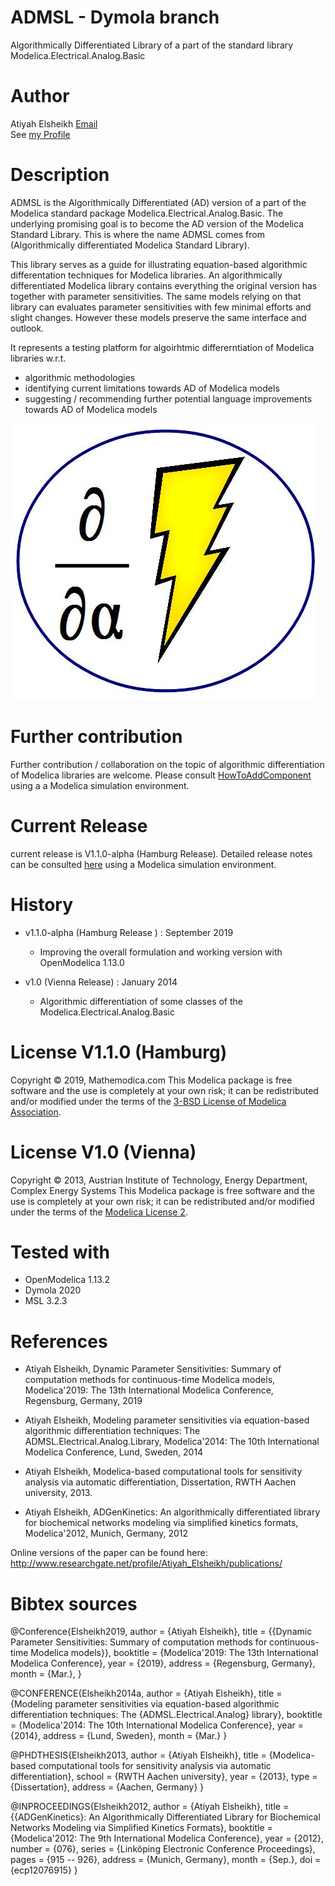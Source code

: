 ADMSL - Dymola branch
====================== 

Algorithmically Differentiated Library of a part of the standard library Modelica.Electrical.Analog.Basic 

Author 
======

Atiyah Elsheikh [Email](Atiyah.Elsheikh@mathemodica.com)  
See [my Profile](http://mathemodica.com/members/atiyah/)

Description
=========== 

ADMSL is the Algorithmically Differentiated (AD) version of a part of the Modelica standard package Modelica.Electrical.Analog.Basic. 
The underlying promising goal is to become the AD version of the Modelica Standard Library. This is where the name ADMSL comes from (Algorithmically differentiated Modelica Standard Library). 

This library serves as a guide for illustrating equation-based algorithmic differentation techniques for Modelica libraries. 
An algorithmically differentiated Modelica library contains everything the original version has together with parameter sensitivities. 
The same models relying on that library can evaluates parameter sensitivities with few minimal efforts and slight changes. However these models preserve the same interface and outlook.

It represents a testing platform for algoirhtmic differerntiation of Modelica libraries w.r.t.
  * algorithmic methodologies 
  * identifying current limitations towards AD of Modelica models  
  * suggesting / recommending further potential language improvements towards AD of Modelica models   

![logo](logo.jpg)


Further contribution
====================

Further contribution / collaboration on the topic of algorithmic differentiation of Modelica libraries are welcome. 
Please consult [HowToAddComponent](https://github.com/AtiyahElsheikh/ADMSL/blob/master/UserGuide/HowToAddComponent.mo) using a
a Modelica simulation environment.   


Current Release 
================

current release is V1.1.0-alpha (Hamburg Release). Detailed release notes can be consulted [here](https://github.com/AtiyahElsheikh/ADMSL/blob/master/UserGuide/ReleaseNotes.mo) 
using a Modelica simulation environment. 

History
=======

* v1.1.0-alpha (Hamburg Release )   :   September 2019  
	- Improving the overall formulation and working version with OpenModelica 1.13.0

* v1.0         (Vienna Release)     :   January 2014 
	- Algorithmic differentiation of some classes of the Modelica.Electrical.Analog.Basic   


License V1.1.0 (Hamburg)
========================

Copyright © 2019, Mathemodica.com
This Modelica package is free software and the use is completely at your own risk;
it can be redistributed and/or modified under the terms of the [3-BSD License of Modelica Association](https://www.modelica.org/licenses/modelica-3-clause-bsd).

License V1.0 (Vienna) 
======================

Copyright © 2013, Austrian Institute of Technology, Energy Department, Complex Energy Systems
This Modelica package is free software and the use is completely at your own risk;
it can be redistributed and/or modified under the terms of the [Modelica License 2](https://modelica.org/licenses/ModelicaLicense2).


Tested with
============

- OpenModelica 1.13.2 
- Dymola 2020  
- MSL 3.2.3

References 
==========

* Atiyah Elsheikh, Dynamic Parameter Sensitivities: Summary of computation methods for continuous-time Modelica models, Modelica'2019: The 13th International Modelica Conference, Regensburg, Germany, 2019

* Atiyah Elsheikh, Modeling parameter sensitivities via equation-based algorithmic differentiation techniques: The ADMSL.Electrical.Analog.Library, Modelica'2014: The 10th International Modelica Conference, Lund, Sweden, 2014

* Atiyah Elsheikh, Modelica-based computational tools for sensitivity analysis via automatic differentiation, Dissertation, RWTH Aachen university, 2013. 

* Atiyah Elsheikh, ADGenKinetics: An algorithmically differentiated library for biochemical networks modeling via simplified kinetics formats, Modelica'2012, Munich, Germany, 2012  

Online versions of the paper can be found here: 
http://www.researchgate.net/profile/Atiyah_Elsheikh/publications/ 

Bibtex sources 
==============

@Conference{Elsheikh2019,
author = {Atiyah Elsheikh},
title = {{Dynamic Parameter Sensitivities: Summary of computation methods for continuous-time Modelica models}},
booktitle = {Modelica'2019: The 13th International Modelica Conference},
year = {2019},
address = {Regensburg, Germany},
month = {Mar.},
}

@CONFERENCE{Elsheikh2014a,
author = {Atiyah Elsheikh},
title = {Modeling parameter sensitivities via equation-based algorithmic differentiation techniques: The {ADMSL.Electrical.Analog} library},
booktitle = {Modelica'2014: The 10th International Modelica Conference},
year = {2014},
address = {Lund, Sweden},
month = {Mar.}
}

@PHDTHESIS{Elsheikh2013,
author = {Atiyah Elsheikh},
title = {Modelica-based computational tools for sensitivity analysis via automatic differentiation},
school = {RWTH Aachen university},
year = {2013},
type = {Dissertation},
address = {Aachen, Germany}
}

@INPROCEEDINGS{Elsheikh2012,
author = {Atiyah Elsheikh},
title = {{ADGenKinetics}: An Algorithmically Differentiated Library for Biochemical Networks Modeling via Simplified Kinetics Formats},
booktitle = {Modelica'2012: The 9th International Modelica Conference},
year = {2012},
number = {076},
series = {Linköping Electronic Conference Proceedings},
pages = {915 -- 926},
address = {Munich, Germany},
month = {Sep.},
doi = {ecp12076915}
}


